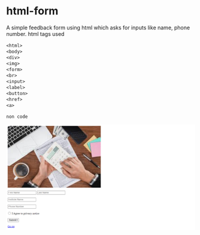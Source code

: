# html-form
A simple  feedback form using html which asks for inputs like name, phone number. html tags used
```
<html> 
<body>
<div>
<img>
<form>
<br>
<input>
<label>
<button>
<href>
<a>
```
    non code
![myWebsite](https://github.com/gersondi/html-form/blob/master/myWebsite.png)
     
